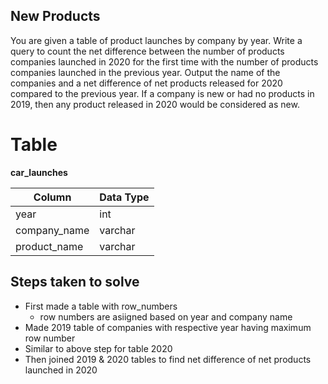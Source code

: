 ## New Products

You are given a table of product launches by company by year. Write a query to count the net difference between the number of products companies launched in 2020 for the first time with the number of products companies launched in the previous year. Output the name of the companies and a net difference of net products released for 2020 compared to the previous year. If a company is new or had no products in 2019, then any product released in 2020 would be considered as new.

# Table

**car_launches**

Column       |  Data Type
-------------|------------
year         |    int      
company_name |   varchar   
product_name |   varchar

## Steps taken to solve

- First made a table with row_numbers 
   - row numbers are asiigned based on year and company name
- Made 2019 table of companies with respective year having maximum row number
- Similar to above step for table 2020
- Then joined 2019 & 2020 tables to find net difference of net products launched in 2020
